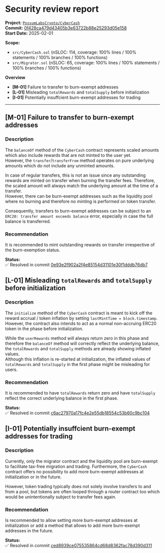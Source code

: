 # Security review report
**Project:** [`PossumLabsCrypto/CyberCash`](https://github.com/PossumLabsCrypto/CyberCash)   
**Commit:** [0f428ca479d43405b3e63722b88e25293d05e158](https://github.com/PossumLabsCrypto/CyberCash/commit/0f428ca479d43405b3e63722b88e25293d05e158)   
**Start Date:** 2025-02-01

**Scope:**
* `src/CyberCash.sol` (nSLOC: 114, coverage: 100% lines / 100% statements / 100% branches / 100% functions)
* `src/Migrator.sol` (nSLOC: 65, coverage: 100% lines / 100% statements / 100% branches / 100% functions)

**Overview**
* **[M-01]** Failure to transfer to burn-exempt addresses
* **[L-01]** Misleading `totalRewards` and `totalSupply` before initialization
* **[I-01]** Potentially insuffcient burn-exempt addresses for trading

---

## **[M-01]** Failure to transfer to burn-exempt addresses

### Description

The `balanceOf` method of the `CyberCash` contract represents scaled amounts which also include rewards that are not minted to the user yet.  
However, the `transfer`/`transferFrom` method operates on pure underlying amounts which do not include any unminted amounts. 

In case of regular transfers, this is not an issue since any outstanding rewards are minted on transfer when burning the transfer fees. Therefore, the scaled amount will always match the underlying amount at the time of a transfer.  
However, there can be burn-exempt addresses such as the liquidity pool where no burning and therefore no minting is performed on token transfer.

Consequently, transfers to burn-exempt addresses can be subject to an `ERC20: transfer amount exceeds balance` error, especially in case the full balance is transferred.

### Recommendation

It is recommended to mint outstanding rewards on transfer irrespective of the burn-exemption status.

**Status:**  
✅ Resolved in commit [0e93e2f902a2f4e85154d31101e30f1dddb76db7](https://github.com/PossumLabsCrypto/CyberCash/commit/0e93e2f902a2f4e85154d31101e30f1dddb76db7)


## **[L-01]** Misleading `totalRewards` and `totalSupply` before initialization

### Description

The `initialize` method of the `CyberCash` contract is meant to kick off the reward accrual / token inflation by setting `lastMintTime = block.timestamp`.  
However, the contract also intends to act as a normal non-accruing ERC20 token in the phase before initialization.  

While the `userRewards` method will always return zero in this phase and therefore the `balanceOf` method will correctly reflect the underlying balance, the `totalRewards` and `totalSupply` methods are already showing inflated values.  
Although this inflation is re-started at initialization, the inflated values of `totalRewards` and `totalSupply` in the first phase might be misleading for users.

### Recommendation

It is recommended to have `totalRewards` return zero and have `totalSupply` reflect the correct underlying balance in the first phase.

**Status:**  
✅ Resolved in commit [c6ac27970a17fc4e2e55db18554c53b60c9bc104](https://github.com/PossumLabsCrypto/CyberCash/commit/c6ac27970a17fc4e2e55db18554c53b60c9bc104)


## **[I-01]** Potentially insuffcient burn-exempt addresses for trading

### Description

Currently, only the migrator contract and the liquidity pool are burn-exempt to facilitate tax-free migration and trading. Furthermore, the `CyberCash` contract offers no possibility to add more burn-exempt addresses at initialization or in the future.

However, token trading typically does not solely involve transfers to and from a pool, but tokens are often looped through a router contract too which would be unintentionally subject to transfer fees again.

### Recommendation

Is recommended to allow setting more burn-exempt addresses at initialization or add a method that allows to add more burn-exempt addresses in the future.

**Status:**  
✅ Resolved in commit [ced8939ce075535864cd68d8362fac78d390d311](https://github.com/PossumLabsCrypto/CyberCash/commit/ced8939ce075535864cd68d8362fac78d390d311)